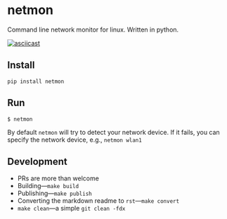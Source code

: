 # netmon

Command line network monitor for linux. Written in python.

[![asciicast](https://asciinema.org/a/178907.png)](https://asciinema.org/a/178907)

## Install

`pip install netmon`

## Run

`$ netmon`

By default `netmon` will try to detect your network device. If it fails, you can specify the network device, e.g., `netmon wlan1`

## Development

* PRs are more than welcome
* Building—`make build`
* Publishing—`make publish`
* Converting the markdown readme to `rst`—`make convert`
* `make clean`—a simple `git clean -fdx`